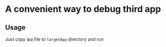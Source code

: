#  A convenient way to debug third app

## Usage

Just copy ipa file to `targetApp` directory and run

